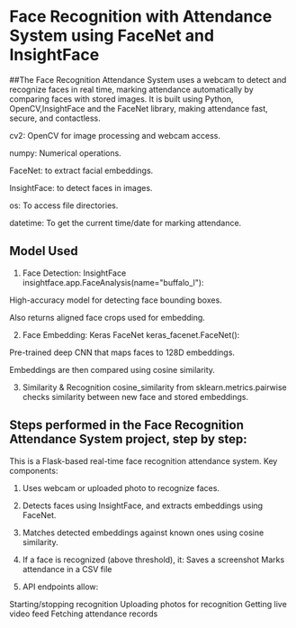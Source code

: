 
# Face Recognition with Attendance System using FaceNet and InsightFace


##The Face Recognition Attendance System uses a webcam to detect and recognize faces in real time, marking attendance automatically by comparing faces with stored images. It is built using Python, OpenCV,InsightFace and the FaceNet library, making attendance fast, secure, and contactless.

cv2: OpenCV for image processing and webcam access.

numpy: Numerical operations.

FaceNet: to extract facial embeddings.

InsightFace: to detect faces in images.

os: To access file directories.

datetime: To get the current time/date for marking attendance.


## Model Used
1. Face Detection: InsightFace
insightface.app.FaceAnalysis(name="buffalo_l"):

High-accuracy model for detecting face bounding boxes.

Also returns aligned face crops used for embedding.

2. Face Embedding: Keras FaceNet
keras_facenet.FaceNet():

Pre-trained deep CNN that maps faces to 128D embeddings.

Embeddings are then compared using cosine similarity.

3. Similarity & Recognition
cosine_similarity from sklearn.metrics.pairwise checks similarity between new face and stored embeddings.

## Steps performed in the Face Recognition Attendance System project, step by step:

This is a Flask-based real-time face recognition attendance system. Key components:

1. Uses webcam or uploaded photo to recognize faces.

2. Detects faces using InsightFace, and extracts embeddings using FaceNet.

3. Matches detected embeddings against known ones using cosine similarity.

4. If a face is recognized (above threshold), it:
Saves a screenshot
Marks attendance in a CSV file

5. API endpoints allow:

Starting/stopping recognition
Uploading photos for recognition
Getting live video feed
Fetching attendance records

